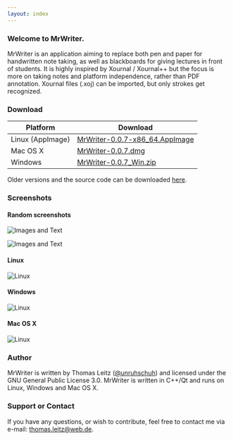 ```yaml
---
layout: index
---
```


### Welcome to MrWriter.
MrWriter is an application aiming to replace both pen and paper for handwritten note taking, as well as blackboards for giving lectures in front of students. It is highly inspired by Xournal / Xournal++ but the focus is more on taking notes and platform independence, rather than PDF annotation. Xournal files (.xoj) can be imported, but only strokes get recognized.

### Download

| Platform | Download |
| --- | --- |
| Linux (AppImage) | [MrWriter-0.0.7-x86_64.AppImage](https://github.com/unruhschuh/MrWriter/releases/download/v0.0.7/MrWriter-0.0.7-x86_64.AppImage) |
| Mac OS X | [MrWriter-0.0.7.dmg](https://github.com/unruhschuh/MrWriter/releases/download/v0.0.7/MrWriter-0.0.7.dmg) |
| Windows | [MrWriter-0.0.7_Win.zip](https://github.com/unruhschuh/MrWriter/releases/download/v0.0.7/MrWriter-0.0.7_Win.zip) |

Older versions and the source code can be downloaded [here](https://github.com/unruhschuh/MrWriter/releases).

### Screenshots

#### Random screenshots

![Images and Text](images/MrWriterImagesText.png)

![Images and Text](images/TheLick.png)

#### Linux
![Linux](images/MrWriterLin.png)

#### Windows
![Linux](images/MrWriterWin.png)

#### Mac OS X
![Linux](images/MrWriterMac.png)

### Author
MrWriter is written by Thomas Leitz ([@unruhschuh](http://github.com/unruhschuh)) and licensed under the GNU General Public License 3.0. MrWriter is written in C++/Qt and runs on Linux, Windows and Mac OS X.

### Support or Contact
If you have any questions, or wish to contribute, feel free to contact me via e-mail: thomas.leitz@web.de.

